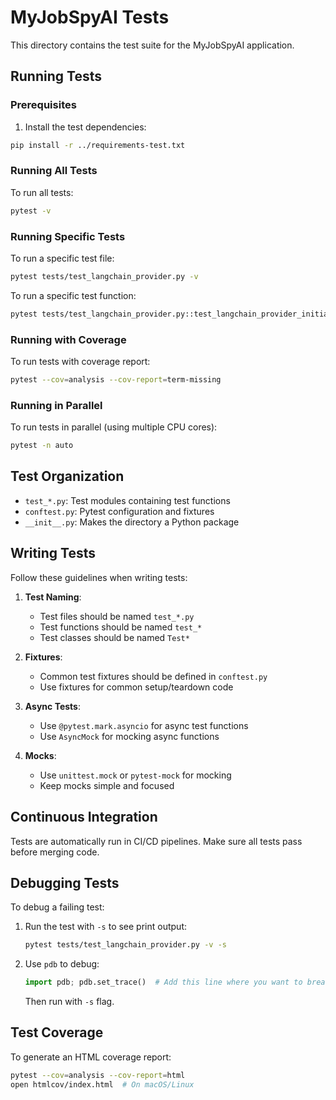 # MyJobSpyAI Tests

This directory contains the test suite for the MyJobSpyAI application.

## Running Tests

### Prerequisites

1. Install the test dependencies:

```bash
pip install -r ../requirements-test.txt
```

### Running All Tests

To run all tests:

```bash
pytest -v
```

### Running Specific Tests

To run a specific test file:

```bash
pytest tests/test_langchain_provider.py -v
```

To run a specific test function:

```bash
pytest tests/test_langchain_provider.py::test_langchain_provider_initialization -v
```

### Running with Coverage

To run tests with coverage report:

```bash
pytest --cov=analysis --cov-report=term-missing
```

### Running in Parallel

To run tests in parallel (using multiple CPU cores):

```bash
pytest -n auto
```

## Test Organization

- `test_*.py`: Test modules containing test functions
- `conftest.py`: Pytest configuration and fixtures
- `__init__.py`: Makes the directory a Python package

## Writing Tests

Follow these guidelines when writing tests:

1. **Test Naming**:
   - Test files should be named `test_*.py`
   - Test functions should be named `test_*`
   - Test classes should be named `Test*`

2. **Fixtures**:
   - Common test fixtures should be defined in `conftest.py`
   - Use fixtures for common setup/teardown code

3. **Async Tests**:
   - Use `@pytest.mark.asyncio` for async test functions
   - Use `AsyncMock` for mocking async functions

4. **Mocks**:
   - Use `unittest.mock` or `pytest-mock` for mocking
   - Keep mocks simple and focused

## Continuous Integration

Tests are automatically run in CI/CD pipelines. Make sure all tests pass before merging code.

## Debugging Tests

To debug a failing test:

1. Run the test with `-s` to see print output:
   ```bash
   pytest tests/test_langchain_provider.py -v -s
   ```

2. Use `pdb` to debug:
   ```python
   import pdb; pdb.set_trace()  # Add this line where you want to break
   ```
   Then run with `-s` flag.

## Test Coverage

To generate an HTML coverage report:

```bash
pytest --cov=analysis --cov-report=html
open htmlcov/index.html  # On macOS/Linux
```
